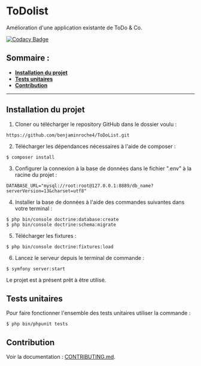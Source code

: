 <h1>ToDolist</h1>
Amélioration d'une application existante de ToDo & Co.

[![Codacy Badge](https://app.codacy.com/project/badge/Grade/5e14b5b898024ed0a9f52f72e5d09467)](https://www.codacy.com/gh/benjaminroche4/ToDoList/dashboard?utm_source=github.com&amp;utm_medium=referral&amp;utm_content=benjaminroche4/ToDoList&amp;utm_campaign=Badge_Grade)

<h2>Sommaire :</h2>
<ul>
    <li><strong><a href="#installation">Installation du projet</a></strong></li>
    <li><strong><a href="#tests">Tests unitaires</a></strong></li>
    <li><strong><a href="#contribution">Contribution</a></strong></li>
</ul>
<hr>
<h2 id="installation">Installation du projet</h2>

1. Cloner ou télécharger le repository GitHub dans le dossier voulu :

```
https://github.com/benjaminroche4/ToDoList.git
```

2. Télécharger les dépendances nécessaires à l'aide de composer :
```
$ composer install 
```

3. Configurer la connexion à la base de données dans le fichier ".env" à la racine du projet : 
```
DATABASE_URL="mysql://root:root@127.0.0.1:8889/db_name?serverVersion=13&charset=utf8"
```

4. Installer la base de données à l'aide des commandes suivantes dans votre terminal :
```
$ php bin/console doctrine:database:create
$ php bin/console doctrine:schema:migrate
```

5. Télécharger les fixtures :
```
$ php bin/console doctrine:fixtures:load
```

6. Lancez le serveur depuis le terminal de commande :
```
$ symfony server:start
```

Le projet est à présent prêt à être utilisé. 

<h2 id="tests">Tests unitaires</h2>

Pour faire fonctionner l'ensemble des tests unitaires utiliser la commande :
```
$ php bin/phpunit tests 
```

<h2 id="contribution">Contribution</h2>
Voir la documentation : <a href="https://github.com/benjaminroche4/ToDoList/blob/master/CONTRIBUTING.md">CONTRIBUTING.md</a>.